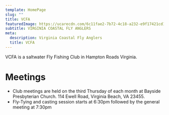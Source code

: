 ```yaml
---
template: HomePage
slug: ""
title: VCFA
featuredImage: https://ucarecdn.com/6c11fae2-7b72-4c18-a232-e9f17421cd17/
subtitle: VIRGINIA COASTAL FLY ANGLERS
meta:
  description: Virginia Coastal Fly Anglers
  title: VCFA
---
```

VCFA is a saltwater Fly Fishing Club in Hampton Roads Virginia.

# Meetings

* Club meetings are held on the third Thursday of each month at Bayside Presbyterian Church. 114 Ewell Road, Virginia Beach, VA 23455. 
* Fly-Tying and casting session starts at 6:30pm followed by the general meeting at 7:30pm